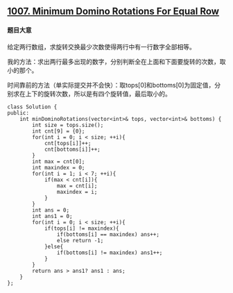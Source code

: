 ## [1007. Minimum Domino Rotations For Equal Row](https://leetcode.com/problems/minimum-domino-rotations-for-equal-row/)

#### 题目大意

给定两行数组，求旋转交换最少次数使得两行中有一行数字全部相等。

我的方法：求出两行最多出现的数字，分别判断全在上面和下面要旋转的次数，取小的那个。

时间靠前的方法（单实际提交并不会快）：取tops[0]和bottoms[0]为固定值，分别求在上下的旋转次数，所以是有四个旋转值，最后取小的。

```
class Solution {
public:
    int minDominoRotations(vector<int>& tops, vector<int>& bottoms) {
        int size = tops.size();
        int cnt[9] = {0};
        for(int i = 0; i < size; ++i){
            cnt[tops[i]]++;
            cnt[bottoms[i]]++;
        }
        int max = cnt[0];
        int maxindex = 0;
        for(int i = 1; i < 7; ++i){
            if(max < cnt[i]){
                max = cnt[i];
                maxindex = i;
            }
        }
        int ans = 0;
        int ans1 = 0;
        for(int i = 0; i < size; ++i){
            if(tops[i] != maxindex){
                if(bottoms[i] == maxindex) ans++;
                else return -1;
            }else{
                if(bottoms[i] != maxindex) ans1++;
            }
        }
        return ans > ans1? ans1 : ans;
    }
};
```
